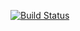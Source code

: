 [![Build Status](https://travis-ci.org/BookaZluka/lab07.svg?branch=master)](https://travis-ci.org/BookaZluka/lab07)
